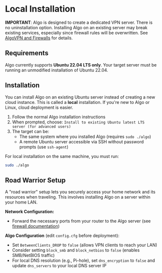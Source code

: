 # Local Installation

**IMPORTANT**: Algo is designed to create a dedicated VPN server. There is no uninstallation option. Installing Algo on an existing server may break existing services, especially since firewall rules will be overwritten. See [AlgoVPN and Firewalls](/docs/firewalls.md) for details.

## Requirements

Algo currently supports **Ubuntu 22.04 LTS only**. Your target server must be running an unmodified installation of Ubuntu 22.04.

## Installation

You can install Algo on an existing Ubuntu server instead of creating a new cloud instance. This is called a **local** installation. If you're new to Algo or Linux, cloud deployment is easier.

1. Follow the normal Algo installation instructions
2. When prompted, choose: `Install to existing Ubuntu latest LTS server (for advanced users)`
3. The target can be:
   - The same system where you installed Algo (requires `sudo ./algo`)
   - A remote Ubuntu server accessible via SSH without password prompts (use `ssh-agent`)

For local installation on the same machine, you must run:
```bash
sudo ./algo
```

## Road Warrior Setup

A "road warrior" setup lets you securely access your home network and its resources when traveling. This involves installing Algo on a server within your home LAN.

**Network Configuration:**
- Forward the necessary ports from your router to the Algo server (see [firewall documentation](/docs/firewalls.md#external-firewall))

**Algo Configuration** (edit `config.cfg` before deployment):
- Set `BetweenClients_DROP` to `false` (allows VPN clients to reach your LAN)
- Consider setting `block_smb` and `block_netbios` to `false` (enables SMB/NetBIOS traffic)
- For local DNS resolution (e.g., Pi-hole), set `dns_encryption` to `false` and update `dns_servers` to your local DNS server IP
